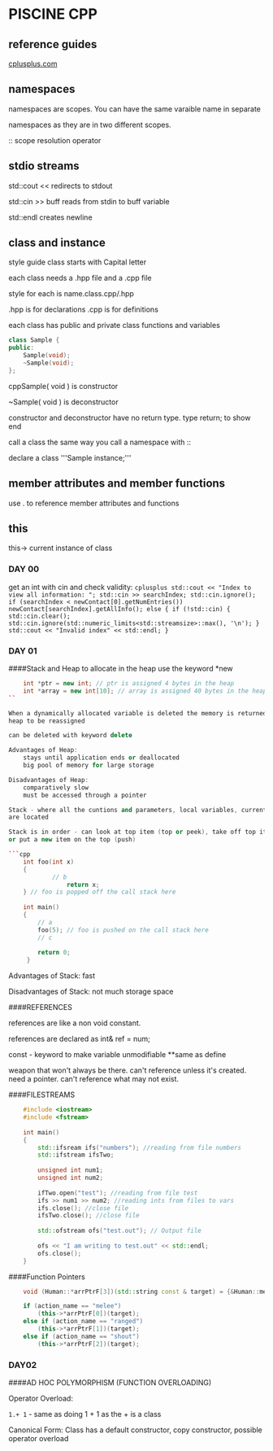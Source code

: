 # PISCINE CPP

## reference guides
[cplusplus.com](http:://cplusplus.com)

## namespaces
namespaces are scopes. You can have the same varaible name in separate

namespaces as they are in two different scopes.

:: scope resolution operator

## stdio streams
std::cout << redirects to stdout

std::cin >> buff reads from stdin to buff variable

std::endl creates newline

## class and instance
style guide class starts with Capital letter

each class needs a .hpp file and a .cpp file

style for each is name.class.cpp/.hpp

.hpp is for declarations .cpp is for definitions

each class has public and private class functions and variables

```cpp
class Sample {
public:
	Sample(void);
	~Sample(void);
};
```
cppSample( void ) is constructor

~Sample( void ) is deconstructor

constructor and deconstructor have no return type. type return; to show end

call a class the same way you call a namespace with ::

declare a class '''Sample instance;'''

## member attributes and member functions
use . to reference member attributes and functions

## this
this-> current instance of class

### DAY 00
get an int with cin and check validity:
	```cplusplus
	std::cout << "Index to view all information: ";
	std::cin >> searchIndex;
	std::cin.ignore();
	if (searchIndex < newContact[0].getNumEntries())
		newContact[searchIndex].getAllInfo();
	else
	{
		if (!std::cin)
		{
			std::cin.clear();
			std::cin.ignore(std::numeric_limits<std::streamsize>::max(), '\n');
		}
		std::cout << "Invalid index" << std::endl;
	}
	```


### DAY 01
####Stack and Heap
to allocate in the heap use the keyword *new

```cpp
	int *ptr = new int; // ptr is assigned 4 bytes in the heap
	int *array = new int[10]; // array is assigned 40 bytes in the heap
``

When a dynamically allocated variable is deleted the memory is returned to the
heap to be reassigned

can be deleted with keyword delete

Advantages of Heap:
	stays until application ends or deallocated
	big pool of memory for large storage

Disadvantages of Heap:
	comparatively slow
	must be accessed through a pointer

Stack - where all the cuntions and parameters, local variables, current position
are located

Stack is in order - can look at top item (top or peek), take off top item (pop)
or put a new item on the top (push)

```cpp
	int foo(int x)
	{
		    // b
			    return x;
	} // foo is popped off the call stack here
	 
	int main()
	{
		// a
		foo(5); // foo is pushed on the call stack here
		// c
					  
		return 0;
	 }
```

Advantages of Stack:
	fast

Disadvantages of Stack:
	not much storage space

####REFERENCES

references are like a non void constant.

references are declared as int& ref = num;

const - keyword to make variable unmodifiable
**same as define

weapon that won't always be there.
can't reference unless it's created.
need a pointer.
can't reference what may not exist.

####FILESTREAMS

```cpp
	#include <iostream>
	#include <fstream>
	
	int main()
	{
		std::ifsream ifs("numbers"); //reading from file numbers
		std::ifstream ifsTwo;
		
		unsigned int num1;
		unsigned int num2;
		
		ifTwo.open("test"); //reading from file test
		ifs >> num1 >> num2; //reading ints from files to vars
		ifs.close(); //close file
		ifsTwo.close(); //close file
		
		std::ofstream ofs("test.out"); // Output file
		
		ofs << "I am writing to test.out" << std::endl;
		ofs.close(); 
	}
```

####Function Pointers
```cpp
	void (Human::*arrPtrF[3])(std::string const & target) = {&Human::meleeAttack, &Human::rangedAttack, &Human::intimidatingShout};

	if (action_name == "melee")
		(this->*arrPtrF[0])(target);
	else if (action_name == "ranged")
		(this->*arrPtrF[1])(target);
	else if (action_name == "shout")
		(this->*arrPtrF[2])(target);
```

### DAY02

####AD HOC POLYMORPHISM (FUNCTION OVERLOADING)

Operator Overload:

```1.+ 1``` - same as doing 1 + 1 as the + is a class

Canonical Form:
Class has a default constructor, copy constructor, possible operator overload